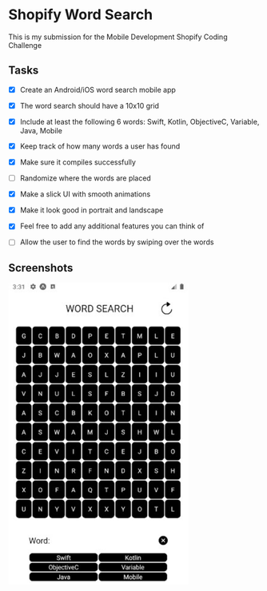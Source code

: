 # Shopify Word Search

This is my submission for the Mobile Development Shopify Coding Challenge

## Tasks
- [X] Create an Android/iOS word search mobile app
- [X] The word search should have a 10x10 grid
- [X] Include at least the following 6 words: Swift, Kotlin, ObjectiveC, Variable, Java, Mobile
- [X] Keep track of how many words a user has found
- [X] Make sure it compiles successfully
- [ ] Randomize where the words are placed
- [X] Make a slick UI with smooth animations
- [X] Make it look good in portrait and landscape
- [X] Feel free to add any additional features you can think of
- [ ] Allow the user to find the words by swiping over the words


## Screenshots

<p align="left">
  <img alt="" src="screenshots/Annotation 2020-05-08 033142.jpg" width="360" />
</p>
